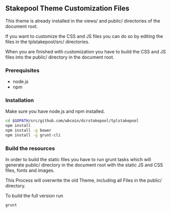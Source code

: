 ## Stakepool Theme Customization Files

This theme is already installed in the views/ and public/ directories of the document root.

If you want to customize the CSS and JS files you can do so by editing the files in the tplstakepool/src/ directories.

When you are finished with customization you have to build the CSS and JS files into the public/ directory in the document root.

### Prerequisites
* node.js
* npm

### Installation
Make sure you have node.js and npm installed.

```bash
cd $GOPATH/src/github.com/wbcoin/dcrstakepool/tplstakepool
npm install
npm install -g bower
npm install -g grunt-cli
```

### Build the resources
In order to build the static files you have to run grunt tasks which will generate public/ directory in the document root with the static JS and CSS files, fonts and images.

This Process will overwrite the old Theme, including all Files in the public/ directory.

To build the full version run
```bash
grunt
```

